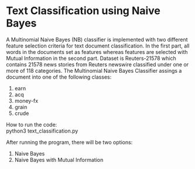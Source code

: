 # Text Classification using Naive Bayes
A Multinomial Naive Bayes (NB) classifier is implemented with two
different feature selection criteria for text document classification.
In the first part, all words in the documents set as features whereas features are selected with Mutual Information in the second part. Dataset is Reuters-21578 which contains 21578 news stories from Reuters newswire classified under one or more of 118 categories. 
The Multinomial Naive Bayes Classifier assings a document into one of the following classes:
1. earn
2. acq
3. money-fx
4. grain
5. crude

How to run the code: </br>
python3 text_classification.py </br>

After running the program, there will be two options: </br>
1) Naive Bayes
2) Naive Bayes with Mutual Information


